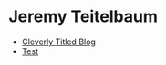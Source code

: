 # Jeremy Teitelbaum

- [Cleverly Titled Blog](https://jeremy9959.github.io/Blog)
- [Test](https://jeremy9959.github.io/Test)
